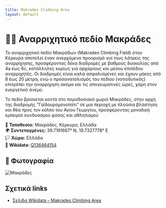 ```yaml
---
title: Makrades Climbing Area
layout: default
---
```


# 🧗‍♀️ Αναρριχητικό πεδίο Μακράδες

Το αναρριχητικό πεδίο Μακράδων (Makrades Climbing Field) στην Κέρκυρα αποτελεί έναν ανερχόμενο προορισμό για τους λάτρεις της αναρρίχησης, προσφέροντας δέκα διαδρομές με βαθμούς δυσκολίας από 4a έως 6c, κατάλληλες κυρίως για αρχάριους και μέσου επιπέδου αναρριχητές. Οι διαδρομές είναι καλά ασφαλισμένες και έχουν μήκος από 8 έως 20 μέτρα, ενώ ο προσανατολισμός του πεδίου (νοτιοδυτικός) επιτρέπει την αναρρίχηση ακόμα και τις απογευματινές ώρες, χάρη στον ευεργετικό άνεμο.

Το πεδίο βρίσκεται κοντά στο παραδοσιακό χωριό Μακράδες, στην αρχή της διαδρομής "Γαϊδουρομονοπάτι" σε μια περιοχή με πλούσια βλάστηση και θέα προς τον κόλπο του Αγίου Γεωργίου, προσφέροντας μοναδική εμπειρία συνδυασμού φύσης και αθλητισμού

📍 **Τοποθεσία:** Μακράδες, Κέρκυρα, Ελλάδα   
🌍 **Συντεταγμένες:** 39.7191667° N, 19.7327778° E  
🏳️ **Χώρα:** Ελλάδα  
🔗 **Wikidata:** [Q136464154](https://www.wikidata.org/wiki/Q136464154)

## 📸 Φωτογραφία

![Μακράδες](/assets/images/Makrades.jpg)


## Σχετικά links

- [Σελίδα Wikidata – Makrades Climbing Area](https://www.wikidata.org/wiki/Q136464154)  


